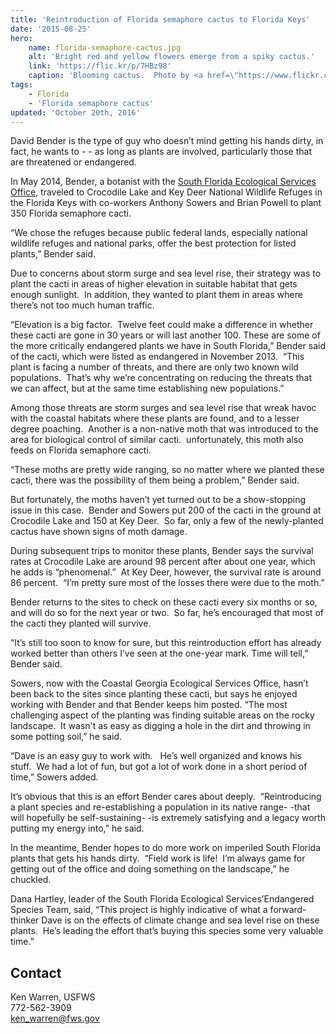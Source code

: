 ```yaml
---
title: 'Reintroduction of Florida semaphore cactus to Florida Keys'
date: '2015-08-25'
hero:
    name: florida-semaphore-cactus.jpg
    alt: 'Bright red and yellow flowers emerge from a spiky cactus.'
    link: 'https://flic.kr/p/7HBz98'
    caption: 'Blooming cactus.  Photo by <a href=\"https://www.flickr.com/photos/wiredwitch/\" target=\"_blank\">Ketzirah Lesser</a>, <a href=\"https://creativecommons.org/licenses/by-sa/2.0/\" target=\"_blank\">CC BY-SA 2.0</a>.'
tags:
    - Florida
    - 'Florida semaphore cactus'
updated: 'October 20th, 2016'
---
```


David Bender is the type of guy who doesn’t mind getting his hands dirty, in fact, he wants to - - as long as plants are involved, particularly those that are threatened or endangered.

In May 2014, Bender, a botanist with the [South Florida Ecological Services Office](http://www.fws.gov/verobeach/), traveled to Crocodile Lake and Key Deer National Wildlife Refuges in the Florida Keys with co-workers Anthony Sowers and Brian Powell to plant 350 Florida semaphore cacti.

“We chose the refuges because public federal lands, especially national wildlife refuges and national parks, offer the best protection for listed plants,” Bender said. 

Due to concerns about storm surge and sea level rise, their strategy was to plant the cacti in areas of higher elevation in suitable habitat that gets enough sunlight.  In addition, they wanted to plant them in areas where there’s not too much human traffic.

“Elevation is a big factor.  Twelve feet could make a difference in whether these cacti are gone in 30 years or will last another 100\. These are some of the more critically endangered plants we have in South Florida,” Bender said of the cacti, which were listed as endangered in November 2013.  “This plant is facing a number of threats, and there are only two known wild populations.  That’s why we’re concentrating on reducing the threats that we can affect, but at the same time establishing new populations.”

Among those threats are storm surges and sea level rise that wreak havoc with the coastal habitats where these plants are found, and to a lesser degree poaching.  Another is a non-native moth that was introduced to the area for biological control of similar cacti.  unfortunately, this moth also feeds on Florida semaphore cacti. 

“These moths are pretty wide ranging, so no matter where we planted these cacti, there was the possibility of them being a problem,” Bender said.

But fortunately, the moths haven’t yet turned out to be a show-stopping issue in this case.  Bender and Sowers put 200 of the cacti in the ground at Crocodile Lake and 150 at Key Deer.  So far, only a few of the newly-planted cactus have shown signs of moth damage.

During subsequent trips to monitor these plants, Bender says the survival rates at Crocodile Lake are around 98 percent after about one year, which he adds is “phenomenal.”  At Key Deer, however, the survival rate is around 86 percent.  “I’m pretty sure most of the losses there were due to the moth.”

Bender returns to the sites to check on these cacti every six months or so, and will do so for the next year or two.  So far, he’s encouraged that most of the cacti they planted will survive.

“It’s still too soon to know for sure, but this reintroduction effort has already worked better than others I’ve seen at the one-year mark. Time will tell,” Bender said.

Sowers, now with the Coastal Georgia Ecological Services Office, hasn’t been back to the sites since planting these cacti, but says he enjoyed working with Bender and that Bender keeps him posted. “The most challenging aspect of the planting was finding suitable areas on the rocky landscape.  It wasn't as easy as digging a hole in the dirt and throwing in some potting soil,” he said. 

“Dave is an easy guy to work with.   He’s well organized and knows his stuff.  We had a lot of fun, but got a lot of work done in a short period of time,” Sowers added.

It’s obvious that this is an effort Bender cares about deeply.  “Reintroducing a plant species and re-establishing a population in its native range- -that will hopefully be self-sustaining- -is extremely satisfying and a legacy worth putting my energy into,” he said.

In the meantime, Bender hopes to do more work on imperiled South Florida plants that gets his hands dirty.  “Field work is life!  I’m always game for getting out of the office and doing something on the landscape,” he chuckled.

Dana Hartley, leader of the South Florida Ecological Services’Endangered Species Team, said, “This project is highly indicative of what a forward-thinker Dave is on the effects of climate change and sea level rise on these plants.  He’s leading the effort that’s buying this species some very valuable time.”

## Contact

Ken Warren, USFWS  
772-562-3909  
[ken_warren@fws.gov](mailto:ken_warren@fws.gov)
